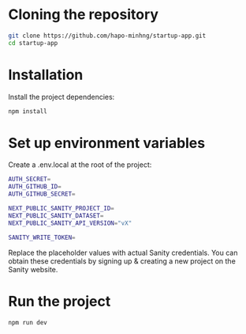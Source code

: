 # Cloning the repository

```bash
git clone https://github.com/hapo-minhng/startup-app.git
cd startup-app
```

# Installation
Install the project dependencies:

```bash
npm install
```
# Set up environment variables
Create a .env.local at the root of the project:

```bash
AUTH_SECRET=
AUTH_GITHUB_ID=
AUTH_GITHUB_SECRET=

NEXT_PUBLIC_SANITY_PROJECT_ID=
NEXT_PUBLIC_SANITY_DATASET=
NEXT_PUBLIC_SANITY_API_VERSION="vX"

SANITY_WRITE_TOKEN=
```
Replace the placeholder values with actual Sanity credentials. You can obtain these credentials by signing up & creating a new project on the Sanity website.

# Run the project

```bash
npm run dev
```
